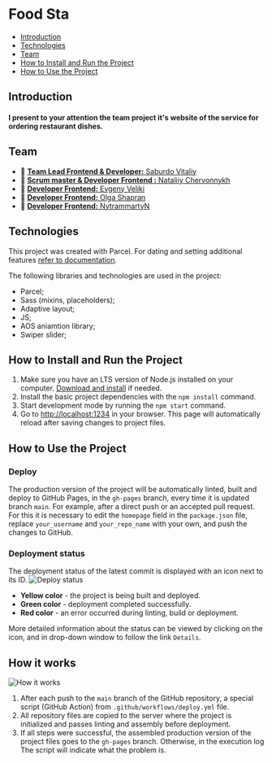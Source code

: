 # Food Sta

- [Introduction](#Introduction)
- [Technologies](#Technologies)
- [Team](#Team)
- [How to Install and Run the Project](#How-to-Install-and-Run-the-Project)
- [How to Use the Project](#How-to-Use-the-Project)

## Introduction

#### I present to your attention the team project it's website of the service for ordering restaurant dishes.

## Team

- :man:
  [**Team Lead Frontend & Developer:** Saburdo Vitaliy](https://github.com/VitaliySaburdo)
- :woman:
  [**Scrum master & Developer Frontend :** Nataliiy Chervonnykh](https://github.com/NataliiyChervonnykh)
- :man: [**Developer Frontend:** Evgeny Veliki](https://github.com/EvgenyVeliki)
- :woman: [**Developer Frontend:** Olga Shapran](https://github.com/OlgaShapran)
- :man: [**Developer Frontend:** NytrammartyN](https://github.com/NytrammartyN)

## Technologies

This project was created with Parcel. For dating and setting additional features
[refer to documentation](https://parceljs.org/).

The following libraries and technologies are used in the project:

- Parcel;
- Sass (mixins, placeholders);
- Adaptive layout;
- JS;
- AOS aniamtion library;
- Swiper slider;

## How to Install and Run the Project

1. Make sure you have an LTS version of Node.js installed on your computer.
   [Download and install](https://nodejs.org/en/) if needed.
2. Install the basic project dependencies with the `npm install` command.
3. Start development mode by running the `npm start` command.
4. Go to [http://localhost:1234](http://localhost:1234) in your browser. This
   page will automatically reload after saving changes to project files.

## How to Use the Project

### Deploy

The production version of the project will be automatically linted, built and
deploy to GitHub Pages, in the `gh-pages` branch, every time it is updated
branch `main`. For example, after a direct push or an accepted pull request. For
this it is necessary to edit the `homepage` field in the `package.json` file,
replace `your_username` and `your_repo_name` with your own, and push the changes
to GitHub.

### Deployment status

The deployment status of the latest commit is displayed with an icon next to its
ID. ![Deploy status](./assets/status.png)

- **Yellow color** - the project is being built and deployed.
- **Green color** - deployment completed successfully.
- **Red color** - an error occurred during linting, build or deployment.

More detailed information about the status can be viewed by clicking on the
icon, and in drop-down window to follow the link `Details`.

## How it works

![How it works](./assets/how-it-works.png)

1. After each push to the `main` branch of the GitHub repository, a special
   script (GitHub Action) from `.github/workflows/deploy.yml` file.
2. All repository files are copied to the server where the project is
   initialized and passes linting and assembly before deployment.
3. If all steps were successful, the assembled production version of the project
   files goes to the `gh-pages` branch. Otherwise, in the execution log The
   script will indicate what the problem is.
